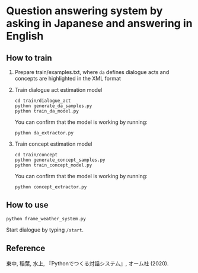 # Question answering system by asking in Japanese and answering in English

## How to train

1. Prepare train/examples.txt, where `da` defines dialogue acts and concepts are highlighted in the XML format


1. Train dialogue act estimation model

	```
	cd train/dialogue_act
	python generate_da_samples.py
	python train_da_model.py
	```

	You can confirm that the model is working by running:

	```
	python da_extractor.py
	```

1. Train concept estimation model

	```
	cd train/concept
	python generate_concept_samples.py
	python train_concept_model.py
	```

	You can confirm that the model is working by running:

	```
	python concept_extractor.py
	```

## How to use

```
python frame_weather_system.py
```

Start dialogue by typing `/start`.


## Reference

東中, 稲葉, 水上, 『Pythonでつくる対話システム』, オーム社 (2020).
